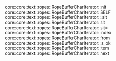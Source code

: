 core::core::text::ropes::RopeBufferCharIterator::init
core::core::text::ropes::RopeBufferCharIterator::SELF
core::core::text::ropes::RopeBufferCharIterator::_sit
core::core::text::ropes::RopeBufferCharIterator::sit
core::core::text::ropes::RopeBufferCharIterator::sit=
core::core::text::ropes::RopeBufferCharIterator::index
core::core::text::ropes::RopeBufferCharIterator::from
core::core::text::ropes::RopeBufferCharIterator::is_ok
core::core::text::ropes::RopeBufferCharIterator::item
core::core::text::ropes::RopeBufferCharIterator::next